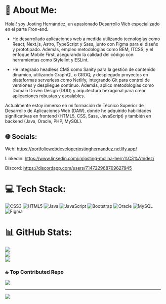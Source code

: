 # 💫 About Me:
Hola!! soy Josting Hernández, un apasionado Desarrollo Web especializado en el parte Fron-end. 

- He desarrollado aplicaciones web a medida utilizando tecnologías como React, Next.js, Astro, TypeScript y Sass, junto con Figma para el diseño y prototipado. Además, empleo metodologías como BEM, ITCSS, y el enfoque Mobile First, asegurando la calidad del código con herramientas como Stylelint y ESLint.

- He integrado headless CMS como Sanity para la gestión de contenido dinámico, utilizando GraphQL o GROQ, y desplegado proyectos en plataformas serverless como Netlify, integrando Git para control de versiones y despliegue continuo. Además, aplico metodologías como Domain Driven Design (DDD) y arquitectura hexagonal para crear aplicaciones robustas y escalables. 


Actualmente estoy inmerso en mi formación de Técnico Superior de Desarrollo de Aplicaciones Web (DAW), donde he adquirido habilidades significativas en frontend (HTML5, CSS, Sass, JavaScript) y también en backend (Java, Oracle, PHP, MySQL).


## 🌐 Socials:

Web: https://portfoliowebdeveloperjostinghernandez.netlify.app/

Linkedin: https://www.linkedin.com/in/josting-molina-hern%C3%A1ndez/

Discord: https://discordapp.com/users/714722968709627945


# 💻 Tech Stack:
![CSS3](https://img.shields.io/badge/css3-%231572B6.svg?style=for-the-badge&logo=css3&logoColor=white) ![HTML5](https://img.shields.io/badge/html5-%23E34F26.svg?style=for-the-badge&logo=html5&logoColor=white) ![Java](https://img.shields.io/badge/java-%23ED8B00.svg?style=for-the-badge&logo=openjdk&logoColor=white) ![JavaScript](https://img.shields.io/badge/javascript-%23323330.svg?style=for-the-badge&logo=javascript&logoColor=%23F7DF1E) ![Bootstrap](https://img.shields.io/badge/bootstrap-%238511FA.svg?style=for-the-badge&logo=bootstrap&logoColor=white) ![Oracle](https://img.shields.io/badge/Oracle-F80000?style=for-the-badge&logo=oracle&logoColor=white) ![MySQL](https://img.shields.io/badge/mysql-%2300000f.svg?style=for-the-badge&logo=mysql&logoColor=white) ![Figma](https://img.shields.io/badge/figma-%23F24E1E.svg?style=for-the-badge&logo=figma&logoColor=white)
# 📊 GitHub Stats:
![](https://github-readme-stats.vercel.app/api?username=JostingHer&theme=tokyonight&hide_border=false&include_all_commits=false&count_private=false)<br/>
![](https://github-readme-streak-stats.herokuapp.com/?user=JostingHer&theme=tokyonight&hide_border=false)<br/>
![](https://github-readme-stats.vercel.app/api/top-langs/?username=JostingHer&theme=tokyonight&hide_border=false&include_all_commits=false&count_private=false&layout=compact)

### 🔝 Top Contributed Repo
![](https://github-contributor-stats.vercel.app/api?username=JostingHer&limit=5&theme=dark&combine_all_yearly_contributions=true)

---
[![](https://visitcount.itsvg.in/api?id=JostingHer&icon=0&color=0)](https://visitcount.itsvg.in)

<!-- Proudly created with GPRM ( https://gprm.itsvg.in ) -->
